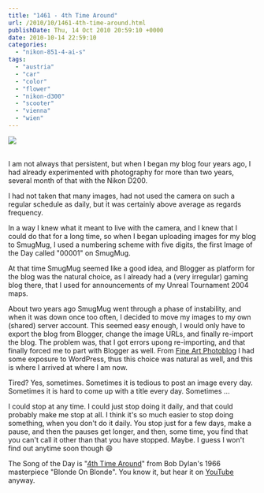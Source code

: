 ```yaml
---
title: "1461 - 4th Time Around"
url: /2010/10/1461-4th-time-around.html
publishDate: Thu, 14 Oct 2010 20:59:10 +0000
date: 2010-10-14 22:59:10
categories: 
  - "nikon-851-4-ai-s"
tags: 
  - "austria"
  - "car"
  - "color"
  - "flower"
  - "nikon-d300"
  - "scooter"
  - "vienna"
  - "wien"
---
```

<div class="container">
<div class="center"><a target="_blank" href="https://d25zfm9zpd7gm5.cloudfront.net/1200x1200/2010/20101014_083915_ps.jpg"><img src="https://d25zfm9zpd7gm5.cloudfront.net/0600x0600/2010/20101014_083915_ps.jpg" /></a></div>
</div>
<br />

I am not always that persistent, but when I began my blog four years ago, I had already experimented with photography for more than two years, several month of that with the Nikon D200.

I had not taken that many images, had not used the camera on such a regular schedule as daily, but it was certainly above average as regards frequency.

In a way I knew what it meant to live with the camera, and I knew that I could do that for a long time, so when I began uploading images for my blog to SmugMug, I used a numbering scheme with five digits, the first Image of the Day called "00001" on SmugMug.

<a target="_blank" href="https://d25zfm9zpd7gm5.cloudfront.net/1200x1200/2010/20101014_084528_ps.jpg"><img style="margin: 0pt 0px 0pt 10px; float: right;" src="https://d25zfm9zpd7gm5.cloudfront.net/0150x0150/2010/20101014_084528_ps.jpg" alt="" border="0" /></a> At that time SmugMug seemed like a good idea, and Blogger as platform for the blog was the natural choice, as I already had a (very irregular) gaming blog there, that I used for announcements of my Unreal Tournament 2004 maps.

About two years ago SmugMug went through a phase of instability, and when it was down once too often, I decided to move my images to my own (shared) server account. This seemed easy enough, I would only have to export the blog from Blogger, change the image URLs, and finally re-import the blog. The problem was, that I got errors upong re-importing, and that finally forced me to part with Blogger as well. From <a target="_blank" href="http://www.fineartphotoblog.com/">Fine Art Photoblog</a> I had some exposure to WordPress, thus this choice was natural as well, and this is where I arrived at where I am now.

 Tired? Yes, sometimes. Sometimes it is tedious to post an image every day. Sometimes it is hard to come up with a title every day. Sometimes ... 

I could stop at any time. I could just stop doing it daily, and that could probably make me stop at all. I think it's so much easier to stop doing something, when you don't do it daily. You stop just for a few days, make a pause, and then the pauses get longer, and then, some time, you find that you can't call it other than that you have stopped. Maybe. I guess I won't find out anytime soon though 😄

The Song of the Day is "<a target="_blank" href="http://www.lyricsmode.com/lyrics/b/bob_dylan/4th_time_around.html">4th Time Around</a>" from Bob Dylan's 1966 masterpiece "Blonde On Blonde". You know it, but hear it on <a target="_blank" href="http://www.youtube.com/watch?v=4Mh_1r66L-8">YouTube</a> anyway.
